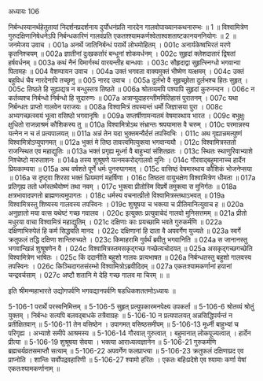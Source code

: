अध्यायः 106

निर्बन्धस्यानर्थहेतुतायां निदर्शनप्रदर्शनाय दुर्योधनंप्रति नारदेन गालवोपाख्यानकथनारम्भः ॥ 1 ॥ विश्वामित्रेण गुरुदक्षिणानिषेधनेऽपि निर्बन्धकारिणं गालवंप्रति एकतश्श्यामकर्णश्वेताश्वशताष्टकानयननियोगः ॥ 2 ॥
जनमेजय उवाच ।
001a	अनर्थे जातिनिर्बन्धं परार्थे लोभमोहितम् ।
001c	अनार्यकेष्वभिरतं मरणे कृतनिश्चयम् ॥
002a	ज्ञातीनां दुःखकर्तारं बन्धूनां शोकवर्धनम् ।
002c	सुहृदां क्लेशदातारं द्विषतां हर्षवर्धनम् ॥
003a	कथं नैनं विमार्गस्थं वारयन्तीह बान्धवाः ।
003c	सौहृदाद्वा सुहृत्स्निग्धो भगवान्वा पितामहः ॥
004  	वैशम्पायन उवाच ।
004a	उक्तं भगवता वाक्यमुक्तं भीष्मेण यत्क्षमम् ।
004c	उक्तं बहुविधं चैव नारदेनापि तच्छृणु ॥
005 	नारद उवाच ।
005a	दुर्लभो वै सुहृच्छ्रोता दुर्लभश्च हितः सुहृत् ।
005c	तिष्ठते हि सुह्यद्यत्र न बन्धुस्तत्र तिष्ठते ॥
006a	श्रोतव्यमपि पश्यापि सुहृदां कुरुनन्दन ।
006c	न कर्तव्यश्च निर्बन्धो निर्बन्धो हि सुदारुणः ॥
007a	अत्राप्युदाहरन्तीममितिहासं पुरातनम् ।
007c	यथा निर्बन्धतः प्राप्तो गालवेन पराजयः ॥
008a	विश्वामित्रं तपस्यन्तं धर्मो जिज्ञासया पुरा ।
008c	अभ्यगच्छत्स्वयं भूत्वा वसिष्ठो भगवानृषिः ॥
009a	सप्तर्षीणामन्यतमं वेषमास्थाय भारत ।
009c	बभुक्षुः क्षुधितो राजन्नाश्रमं कौशिकस्य तु ॥
010a	विश्वामित्रोऽथ संभ्रान्तः श्रपयामास वै चरुम् ।
010c	परमान्नस्य यत्नेन न च तं प्रत्यपालयत् ॥
011a	अन्नं तेन यदा भुक्तमन्यैर्दत्तं तपस्विभिः ।
011c	अथ गृह्यान्नमत्युष्णं विश्वामित्रोऽप्युपागमत् ॥
012a	भुक्तं मे तिष्ठ तावत्त्वमित्युक्त्वा भगवान्ययौ ।
012c	विश्वामित्रस्ततो राजन्स्थित एव महाद्युतिः ॥
013a	भक्तं प्रगृह्य मूर्ध्ना वै बाहुभ्यां संशितव्रतः ।
013c	स्थितः स्थाणुरिवाभ्याशे निश्चेष्टो मारुताशनः ॥
014a	तस्य शुश्रूषणे यत्नमकरोद्गालवो मुनिः ।
014c	गौरवाद्बहुमानाच्च हार्देन प्रियकाम्यया ॥
015a	अथ वर्षशते पूर्णे धर्मः पुनरुपागमत् ।
015c	वासिष्ठं वेषमास्थाय कौशिकं भोजनेप्सया ॥
016a	स दृष्ट्वा शिरसा भक्तं ध्रियमाणं महर्षिणा ।
016c	तिष्ठता वायुभक्षेण विश्वामित्रेण धीमता ॥
017a	प्रतिगृह्य ततो धर्मस्तथैवोष्णं तथा नवम् ।
017c	भुक्त्वा प्रीतोस्मि विप्रर्षे तमुक्त्वा स मुनिर्गतः ॥
018a	क्षत्रभावादपगतो ब्राह्मणत्वमुपागतः ।
018c	धर्मस्य वचनात्प्रीतो विश्वामित्रस्तथाऽभवत् ॥
019a	विश्वामित्रस्तु शिष्यस्य गालवस्य तपस्विनः ।
019c	शुश्रूषया च भक्त्या च प्रीतिमानित्युवाच ह ॥
020a	अनुज्ञातो मया वत्स यथेष्टं गच्छ गवालव ।
020c	इत्युक्तः प्रत्युवाचेदं गालवो मुनिसत्तमम् ॥
021a	प्रीतो मधुरया वाचा विश्वामित्रं महाद्युतिम् ।
021c	दक्षिणाः काः प्रयच्छामि भवते गुरुकर्मणि ॥
022a	दक्षिणाभिरुपेतं हि कर्म सिद्ध्यति मानद ।
022c	दक्षिणानां हि दाता वै अपवर्गेण युज्यते ॥
023a	स्वर्गे क्रतुफलं तद्धि दक्षिणा शान्तिरुच्यते ।
023c	किमाहरामि गुर्वर्थं ब्रवीतु भगवानिति ॥
024a	स जानानस्तु भगवान्खिन्नं शुश्रूषणेन वै ।
024c	विश्वामित्रस्तमसकृद्गच्छ गच्छेत्यचोदयत् ॥
025a	असकृद्गच्छगच्छेति विश्वामित्रेण भाषितः ।
025c	किं ददानीति बहुशो गालवः प्रत्यभाषत ॥
026a	निर्बन्धतस्तु बहुशो गालवस्य तपस्विनः ।
026c	किञ्चिदागतसंरम्भो विश्वामित्रोऽब्रवीदिदम् ॥
027a	एकतःश्यामकर्णानां हयानां चन्द्रवर्चसाम् ।
027c	अष्टौ शतानि मे देहि गच्छ गालव मा चिरम् ॥ ॥

इति श्रीमन्महाभारते उद्योगपर्वणि भगवद्यानपर्वणि षडधिकशततमोऽध्यायः ॥

5-106-1 परार्थे परस्वनिमित्तम् ॥ 5-106-5 सुहृत् प्रत्युपकारमनपेक्ष्य उपकर्ता ॥ 5-106-6 श्रोतव्यं श्रोतुं युक्तम् । निर्बन्धः सत्यपि बलवद्बाधके तत्रैवाग्रहः ॥ 5-106-10 न प्रत्यपालयत् अन्नसिद्धिपर्यन्तं न प्रतीक्षितवान् ॥ 5-106-11 तेन वसिष्ठेन । उपागमत् वसिष्ठसमीपम् ॥ 5-106-13 मूर्ध्नी बाहुभ्यां च परिगृह्य । अभ्याशे समीपे आश्रमस्य ॥ 5-106-14 गौरवात् गुरुत्वात् । बहुमानात् लोकपूज्यत्वात् । हार्देन प्रीत्या ॥ 5-106-19 शुश्रूषया सेवया । भक्त्या आराध्यत्वज्ञानेन ॥ 5-106-21 गुरुकर्मणि ब्रह्मचर्यव्रतसमाप्तौ सत्याम् ॥ 5-106-22 अपवर्गेण फलप्राप्त्या ॥ 5-106-23 क्रतुफलं दक्षिणाप्रद एव प्राप्नोति । शान्तिः सर्वोपद्रवहारिणी ॥ 5-106-27 श्यामो हरितः । एकतः बहिःप्रदेशे एव श्यामाः कर्णा येषां एकतःश्यामकर्णानाम् ॥
